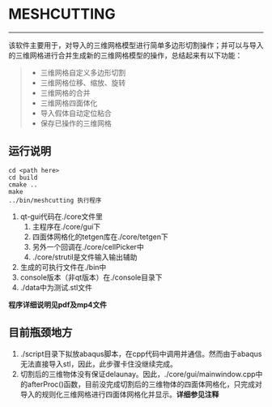 # MESHCUTTING
------

该软件主要用于，对导入的三维网格模型进行简单多边形切割操作；并可以与导入的三维网格进行合并生成新的三维网格模型的操作，总结起来有以下功能：

> * 三维网格自定义多边形切割
> * 三维网格位移、缩放、旋转
> * 三维网格的合并
> * 三维网格四面体化
> * 导入假体自动定位粘合
> * 保存已操作的三维网格

## 运行说明
```
cd <path here>
cd build
cmake ..
make
../bin/meshcutting 执行程序
```
1. qt-gui代码在./core文件里
    1. 主程序在./core/gui下
    2. 四面体网格化的tetgen库在./core/tetgen下
    3. 另外一个回调在./core/cellPicker中
    4. ./core/strutil是文件输入输出辅助
2. 生成的可执行文件在./bin中
3. console版本（非qt版本）在./console目录下
4. ./data中为测试.stl文件

**程序详细说明见pdf及mp4文件**

## 目前瓶颈地方
1. ./script目录下拟放abaqus脚本，在cpp代码中调用并通信。然而由于abaqus无法直接导入stl，因此，此步骤卡住没继续完成。
2. 切割后的三维物体没有保证delaunay。因此，./core/gui/mainwindow.cpp中的afterProc()函数，目前没完成切割后的三维物体的四面体网格化，只完成对导入的规则化三维网格进行四面体网格化并显示。**详细参见注释**